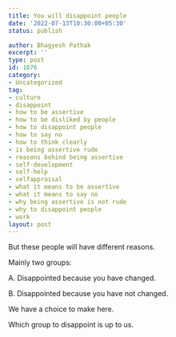 ```yaml
---
title: You will disappoint people
date: '2022-07-13T10:30:00+05:30'
status: publish

author: Bhagyesh Pathak
excerpt: ''
type: post
id: 1076
category:
- Uncategorized
tag:
- culture
- disappoint
- how to be assertive
- how to be disliked by people
- how to disappoint people
- how to say no
- how to think clearly
- is being assertive rude
- reasons behind being assertive
- self-development
- self-help
- selfappraisal
- what it means to be assertive
- what it means to say no
- why being assertive is not rude
- why to disappoint people
- work
layout: post
---
```


But these people will have different reasons.

Mainly two groups:

A. Disappointed because you have changed.

B. Disappointed because you have not changed.

We have a choice to make here.

Which group to disappoint is up to us.